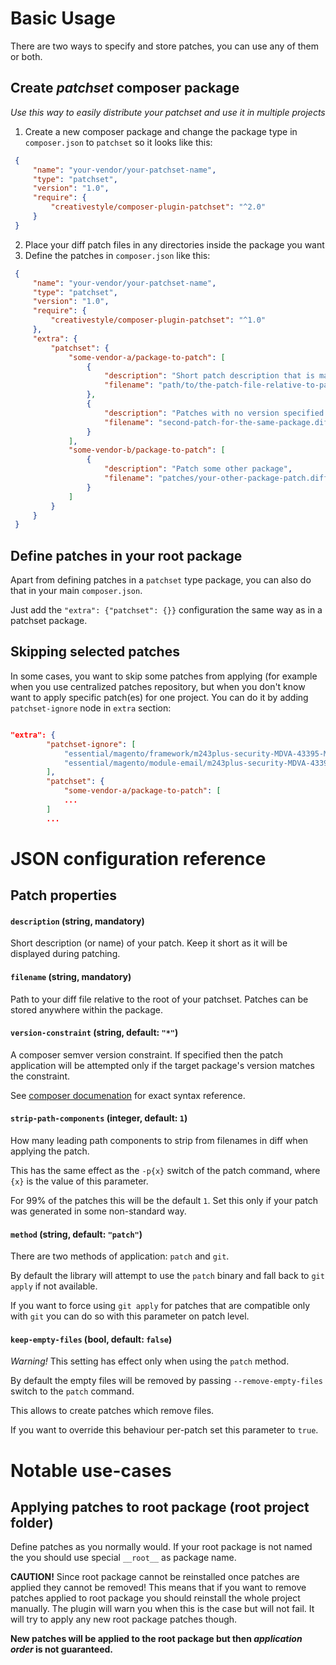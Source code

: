 # Basic Usage

There are two ways to specify and store patches, you can use any of them or both.

## Create *patchset* composer package

_Use this way to easily distribute your patchset and use it in multiple projects_

 1. Create a new composer package and change the package type in `composer.json` to `patchset` 
   so it looks like this:
   
   ```json
    {
        "name": "your-vendor/your-patchset-name",
        "type": "patchset",
        "version": "1.0",
        "require": {
            "creativestyle/composer-plugin-patchset": "^2.0"
        }
    } 
   ```
   
 2. Place your diff patch files in any directories inside the package you want
 3. Define the patches in `composer.json` like this:
   
   ```json
    {
        "name": "your-vendor/your-patchset-name",
        "type": "patchset",
        "version": "1.0",
        "require": {
            "creativestyle/composer-plugin-patchset": "^1.0"
        },
        "extra": {
            "patchset": {
                "some-vendor-a/package-to-patch": [
                    {
                        "description": "Short patch description that is mandatory",
                        "filename": "path/to/the-patch-file-relative-to-patchset-root.diff"
                    },
                    {
                        "description": "Patches with no version specified will be always applied",
                        "filename": "second-patch-for-the-same-package.diff"
                    }
                ],
                "some-vendor-b/package-to-patch": [
                    {
                        "description": "Patch some other package",
                        "filename": "patches/your-other-package-patch.diff",
                    }
                ]
            }
        }
    }
   ```   

## Define patches in your root package

Apart from defining patches in a `patchset` type package, you can also do that in your main `composer.json`.

Just add the `"extra": {"patchset": {}}` configuration the same way as in a patchset package.

## Skipping selected patches

In some cases, you want to skip some patches from applying (for example when you use centralized patches repository, but when you don't know want to apply specific patch(es) for one project. You can do it by adding `patchset-ignore` node in `extra` section:

```json

"extra": {
        "patchset-ignore": [
            "essential/magento/framework/m243plus-security-MDVA-43395-MDVA-43443.patch",
            "essential/magento/module-email/m243plus-security-MDVA-43395-MDVA-43443.patch"
        ],
        "patchset": {
            "some-vendor-a/package-to-patch": [
            ...
        ]
        ...
```


# JSON configuration reference 

## Patch properties

#### `description` (string, mandatory)

Short description (or name) of your patch. Keep it short as it will be displayed during patching.

#### `filename` (string, mandatory)

Path to your diff file relative to the root of your patchset. Patches can be stored anywhere within
the package.

#### `version-constraint` (string, default: `"*"`)

A composer semver version constraint. If specified then the patch application will be attempted 
only if the target package's version matches the constraint.

See [composer documenation](https://getcomposer.org/doc/articles/versions.md) for exact syntax reference.

#### `strip-path-components` (integer, default: `1`)

How many leading path components to strip from filenames in diff when applying the patch.

This has the same effect as the `-p{x}` switch of the patch command, where `{x}` is the value of this parameter.

For 99% of the patches this will be the default `1`. Set this only if your patch was generated in some non-standard way.

#### `method` (string, default: `"patch"`)

There are two methods of application: `patch` and `git`.

By default the library will attempt to use the `patch` binary and fall back to `git apply` if not available.

If you want to force using `git apply` for patches that are compatible only with `git` you can do so
with this parameter on patch level.

#### `keep-empty-files` (bool, default: `false`)

_Warning!_ This setting has effect only when using the `patch` method.

By default the empty files will be removed by passing `--remove-empty-files` switch to the `patch` command.

This allows to create patches which remove files.

If you want to override this behaviour per-patch set this parameter to `true`.

# Notable use-cases

## Applying patches to root package (root project folder)

Define patches as you normally would. If your root package is not named the you should use special
`__root__` as package name.

**CAUTION!** Since root package cannot be reinstalled once patches are applied they cannot be removed!
This means that if you want to remove patches applied to root package you should reinstall the whole
project manually. The plugin will warn you when this is the case but will not fail. It will try
to apply any new root package patches though.

__New patches will be applied to the root package but then _application order_ is not guaranteed.__

